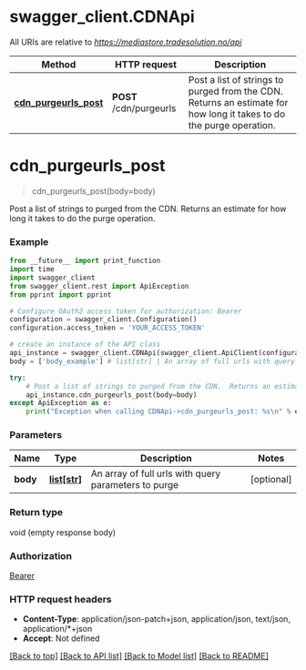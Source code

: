 # swagger_client.CDNApi

All URIs are relative to *https://mediastore.tradesolution.no/api*

Method | HTTP request | Description
------------- | ------------- | -------------
[**cdn_purgeurls_post**](CDNApi.md#cdn_purgeurls_post) | **POST** /cdn/purgeurls | Post a list of strings to purged from the CDN.  Returns an estimate for how long it takes to do the purge operation.

# **cdn_purgeurls_post**
> cdn_purgeurls_post(body=body)

Post a list of strings to purged from the CDN.  Returns an estimate for how long it takes to do the purge operation.

### Example
```python
from __future__ import print_function
import time
import swagger_client
from swagger_client.rest import ApiException
from pprint import pprint

# Configure OAuth2 access token for authorization: Bearer
configuration = swagger_client.Configuration()
configuration.access_token = 'YOUR_ACCESS_TOKEN'

# create an instance of the API class
api_instance = swagger_client.CDNApi(swagger_client.ApiClient(configuration))
body = ['body_example'] # list[str] | An array of full urls with query parameters to purge (optional)

try:
    # Post a list of strings to purged from the CDN.  Returns an estimate for how long it takes to do the purge operation.
    api_instance.cdn_purgeurls_post(body=body)
except ApiException as e:
    print("Exception when calling CDNApi->cdn_purgeurls_post: %s\n" % e)
```

### Parameters

Name | Type | Description  | Notes
------------- | ------------- | ------------- | -------------
 **body** | [**list[str]**](str.md)| An array of full urls with query parameters to purge | [optional] 

### Return type

void (empty response body)

### Authorization

[Bearer](../README.md#Bearer)

### HTTP request headers

 - **Content-Type**: application/json-patch+json, application/json, text/json, application/*+json
 - **Accept**: Not defined

[[Back to top]](#) [[Back to API list]](../README.md#documentation-for-api-endpoints) [[Back to Model list]](../README.md#documentation-for-models) [[Back to README]](../README.md)

